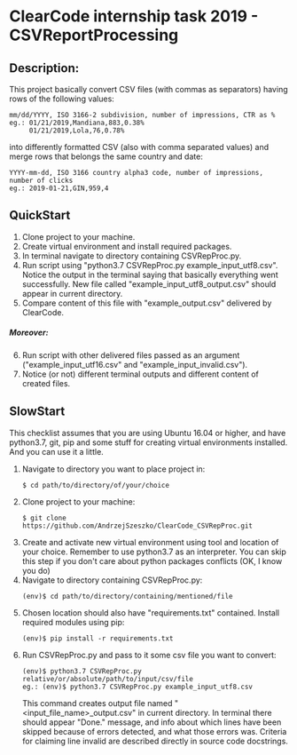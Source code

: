 # ClearCode internship task 2019 - CSVReportProcessing
## Description:
This project basically convert CSV files (with commas as separators) having rows of the following values:
```
mm/dd/YYYY, ISO 3166-2 subdivision, number of impressions, CTR as %
eg.: 01/21/2019,Mandiana,883,0.38%
     01/21/2019,Lola,76,0.78%
```
into differently formatted CSV (also with comma separated values) and merge rows that belongs the same country and date:
```
YYYY-mm-dd, ISO 3166 country alpha3 code, number of impressions, number of clicks
eg.: 2019-01-21,GIN,959,4
```

## QuickStart
1) Clone project to your machine.
2) Create virtual environment and install required packages.
3) In terminal navigate to directory containing CSVRepProc.py.
4) Run script using "python3.7 CSVRepProc.py example_input_utf8.csv". Notice the output in the terminal saying that basically everything went successfully. New file called "example_input_utf8_output.csv" should appear in current directory.
5) Compare content of this file with "example_output.csv" delivered by ClearCode.
##### Moreover:
6) Run script with other delivered files passed as an argument ("example_input_utf16.csv" and "example_input_invalid.csv").<br>
7) Notice (or not) different terminal outputs and different content of created files.

## SlowStart
This checklist assumes that you are using Ubuntu 16.04 or higher, and have python3.7, git, pip and some stuff for creating virtual environments installed. And you can use it a little.
1) Navigate to directory you want to place project in:
    ```
    $ cd path/to/directory/of/your/choice
    ```
2) Clone project to your machine:
    ```angular2html
    $ git clone https://github.com/AndrzejSzeszko/ClearCode_CSVRepProc.git
    ```
3) Create and activate new virtual environment using tool and location of your choice. Remember to use python3.7 as an interpreter.  You can skip this step if you don't care about python packages conflicts (OK, I know you do)
4) Navigate to directory containing CSVRepProc.py:
    ```angular2html
    (env)$ cd path/to/directory/containing/mentioned/file
    ```
5) Chosen location should also have "requirements.txt" contained. Install required modules using pip:
    ```angular2html
    (env)$ pip install -r requirements.txt
    ```
6) Run CSVRepProc.py and pass to it some csv file you want to convert:
    ```commandline
    (env)$ python3.7 CSVRepProc.py relative/or/absolute/path/to/input/csv/file
    eg.: (env)$ python3.7 CSVRepProc.py example_input_utf8.csv
    ```
    This command creates output file named "<input_file_name>_output.csv" in current directory.
    In terminal there should appear "Done." message, and info about which lines have been skipped because of errors detected, and what those errors was. Criteria for claiming line invalid are described directly in source code docstrings.